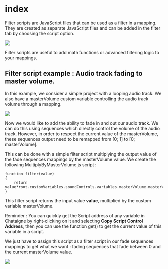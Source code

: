 # index

Filter scripts are JavaScript files that can be used as a filter in a mapping. They are created as separate JavaScript files and can be added in the filter tab by choosing the script option.

![](http://benjamin.kuperberg.fr/chataigne/docs/wiki/images/filterScript_creation.gif)

Filter scripts are useful to add math functions or advanced filtering logic to your mappings.

## Filter script example : Audio track fading to master volume.

In this example, we consider a simple project with a looping audio track. We also have a masterVolume custom variable controlling the audio track volume through a mapping.

![](http://benjamin.kuperberg.fr/chataigne/docs/wiki/images/filterScript_masterVolumeExample_presentation.gif)

Now we would like to add the ability to fade in and out our audio track. We can do this using sequences which directly control the volume of the audio track. However, in order to respect the current value of the masterVolume, these sequences output need to be remapped from \[0; 1\] to \[0; masterVolume\].

This can be done with a simple filter script multiplying the output value of the fade sequences mappings by the masterVolume value. We create the following MultiplyByMasterVolume.js script :

```text
function filter(value)
{
    return value*root.customVariables.soundControls.variables.masterVolume.masterVolume.get();
}
```

This filter script returns the input value **value**, multiplied by the custom variable masterVolume.

Reminder : You can quickly get the Script address of any variable in Chataigne by right-clicking on it and selecting **Copy Script Control Address**, then you can use the function get\(\) to get the current value of this variable in a script.

We just have to assign this script as a filter script in our fade sequences mappings to get what we want : fading sequences that fade between 0 and the current masterVolume value.

![](http://benjamin.kuperberg.fr/chataigne/docs/wiki/images/filterScript_masterVolumeExample_withFilterScript.gif)

